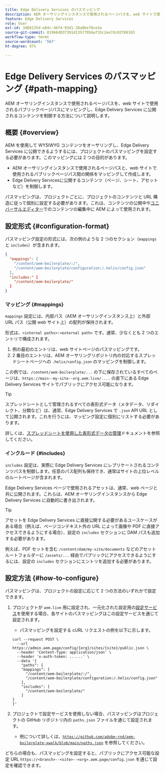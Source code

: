 ```yaml
---
title: Edge Delivery Services のパスマッピング
description: AEM オーサリングインスタンスで使用されるページパスを、web サイトで使用されるパブリックページパスにマッピングし、Edge Delivery Services に公開されるコンテンツを制御する方法について説明します。
feature: Edge Delivery Services
role: User
exl-id: 3d68135d-e84c-4bf4-93d1-38a0be70ce4a
source-git-commit: 01966d837391d13577956a733c2ee7dc02f88103
workflow-type: tm+mt
source-wordcount: '567'
ht-degree: 97%

---
```


# Edge Delivery Services のパスマッピング {#path-mapping}

AEM オーサリングインスタンスで使用されるページパスを、web サイトで使用されるパブリックページパスにマッピングし、Edge Delivery Services に公開されるコンテンツを制御する方法について説明します。

## 概要 {#overview}

AEM を使用して WYSIWYG コンテンツをオーサリングし、Edge Delivery Services に公開できるようするには、プロジェクトのパスマッピングを設定する必要があります。このマッピングには 2 つの目的があります。

* AEM オーサリングインスタンスで使用されるページパスと、web サイトで使用されるパブリックページパス間の関係をマッピングして作成します。
* Edge Delivery Servicesに公開するコンテンツ（ページ、シート、アセットなど）を制御します。

パスマッピングは、プロジェクトごとに、プロジェクトのコンテンツと URL 構造に従って個別に設定する必要があります。これは、コンテンツの公開中や[ユニバーサルエディター](/help/sites-cloud/authoring/universal-editor/navigation.md)でのコンテンツの編集中に AEM によって使用されます。

## 設定形式 {#configuration-format}

パスマッピング設定の形式には、次の例のような 2 つのセクション（`mappings` と `includes`）が含まれます。

```json
{
  "mappings": [
    "/content/aem-boilerplate/:/",
    "/content/aem-boilerplate/configuration:/.helix/config.json"
  ],
  "includes:" [
    "/content/aem-boilerplate/"
  ]
}
```

### マッピング {#mappings}

`mappings` 設定には、内部パス（AEM オーサリングインスタンス上）と外部 URL パス（公開 web サイト上）の配列が保持されます。

形式は、`<internal paths>:<external path>` です。通常、少なくとも 2 つのエントリで構成されます。

1. 例の最初のエントリは、web サイトページのパスマッピングです。
1. 2 番目のエントリは、AEM オーサリングリポジトリ内の対応するスプレッドシートページへの `.helix/config.json` のマッピングを制御します。

この例では、`/content/aem-boilerplate/...` の下に保存されているすべてのページは、`https://main--my-site--org.aem.live/....` の直下にある Edge Delivery Services サイトでパブリックにアクセス可能になります。

>[!TIP]
>
>スプレッドシートとして管理されるすべての表形式データ（メタデータ、リダイレクト、分類など）は、通常、Edge Delivery Services で `.json` API URL として公開されます。これを行うには、マッピング設定に個別にリストする必要があります。
>
>詳しくは、[スプレッドシートを使用した表形式データの管理](/help/edge/wysiwyg-authoring/tabular-data.md)ドキュメントを参照してください。

### インクルード {#includes}

`includes` 設定は、実際に Edge Delivery Services にレプリケートされるコンテンツパスを制御します。任意のパス配列も保持でき、通常はサイトの上位レベルのルートページが含まれます。

Edge Delivery Services ページで使用されるアセットは、通常、web ページと共に公開されます。これらは、AEM オーサリングインスタンスから Edge Delivery Services に自動的に書き出されます。

>[!TIP]
>
>アセットを Edge Delivery Services に直接公開する必要があるユースケースがある場合（例えば、ページコンテキスト外の URL によって画像や PDF に直接アクセスできるようにする場合）、設定の `includes` セクションに DAM パスも追加する必要があります。
>
>例えば、PDF セットを含む `/content/dam/my-site/documents` などのアセットルートフォルダーに `/assets/...` 経由でパブリックにアクセスできるようにするには、設定の `includes` セクションにエントリを追加する必要があります。

## 設定方法 {#how-to-configure}

パスマッピングは、プロジェクトの設定に応じて 2 つの方法のいずれかで設定できます。

1. プロジェクトが `aem.live` 用に設定され、一元化された設定用の[設定サービス](https://www.aem.live/docs/config-service-setup)を使用する場合、各サイトのパスマッピングはこの設定サービスを通じて設定されます。

   * パスマッピングを設定する cURL リクエストの例を以下に示します。

   ```text
   curl --request POST \
     --url https://admin.aem.page/config/{org}/sites/{site}/public.json \
     --header 'Content-Type: application/json' \
     --header 'x-auth-token: ......' \
     --data '{
       "paths": {
       "mappings": [
         "/content/aem-boilerplate/:/",
         "/content/aem-boilerplate/configuration:/.helix/config.json"
       ],
       "includes": [
         "/content/aem-boilerplate/"
       ]
   }
   }'
   ```

1. プロジェクトで設定サービスを使用しない場合、パスマッピングはプロジェクトの GitHub リポジトリ内の `paths.json` ファイルを通じて設定されます。

   * 例について詳しくは、[`https://github.com/adobe-rnd/aem-boilerplate-xwalk/blob/main/paths.json`](https://github.com/adobe-rnd/aem-boilerplate-xwalk/blob/main/paths.json) を参照してください。

どちらの場合も、パスマッピングを設定すると、パブリックにアクセス可能な設定 URL `https://<branch>--<site>--<org>.aem.page/config.json` を通じて設定を確認できます。
